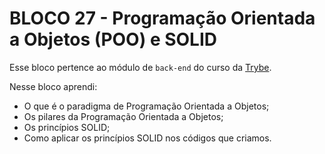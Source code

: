 # BLOCO 27 - Programação Orientada a Objetos (POO) e SOLID



Esse bloco pertence ao módulo de `back-end` do curso da [Trybe](https://www.betrybe.com/). 

Nesse bloco aprendi:

- O que é o paradigma de Programação Orientada a Objetos;
- Os pilares da Programação Orientada a Objetos;
- Os princípios SOLID;
- Como aplicar os princípios SOLID nos códigos que criamos.



